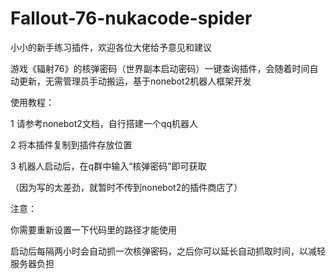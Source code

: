 # Fallout-76-nukacode-spider

小小的新手练习插件，欢迎各位大佬给予意见和建议

游戏《辐射76》的核弹密码（世界副本启动密码）一键查询插件，会随着时间自动更新，无需管理员手动搬运，基于nonebot2机器人框架开发


使用教程：

1 请参考nonebot2文档，自行搭建一个qq机器人

2 将本插件复制到插件存放位置

3 机器人启动后，在q群中输入“核弹密码”即可获取

（因为写的太差劲，就暂时不传到nonebot2的插件商店了）

注意：

你需要重新设置一下代码里的路径才能使用

启动后每隔两小时会自动抓一次核弹密码，之后你可以延长自动抓取时间，以减轻服务器负担
